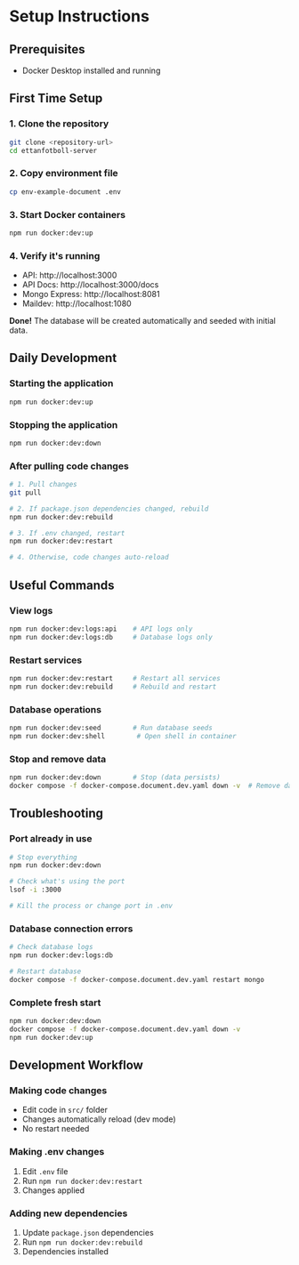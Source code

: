 # Setup Instructions

## Prerequisites
- Docker Desktop installed and running

## First Time Setup

### 1. Clone the repository
```bash
git clone <repository-url>
cd ettanfotboll-server
```

### 2. Copy environment file
```bash
cp env-example-document .env
```

### 3. Start Docker containers
```bash
npm run docker:dev:up
```

### 4. Verify it's running
- API: http://localhost:3000
- API Docs: http://localhost:3000/docs
- Mongo Express: http://localhost:8081
- Maildev: http://localhost:1080

**Done!** The database will be created automatically and seeded with initial data.

## Daily Development

### Starting the application
```bash
npm run docker:dev:up
```

### Stopping the application
```bash
npm run docker:dev:down
```

### After pulling code changes
```bash
# 1. Pull changes
git pull

# 2. If package.json dependencies changed, rebuild
npm run docker:dev:rebuild

# 3. If .env changed, restart
npm run docker:dev:restart

# 4. Otherwise, code changes auto-reload
```

## Useful Commands

### View logs
```bash
npm run docker:dev:logs:api    # API logs only
npm run docker:dev:logs:db     # Database logs only
```

### Restart services
```bash
npm run docker:dev:restart     # Restart all services
npm run docker:dev:rebuild     # Rebuild and restart
```

### Database operations
```bash
npm run docker:dev:seed        # Run database seeds
npm run docker:dev:shell        # Open shell in container
```

### Stop and remove data
```bash
npm run docker:dev:down        # Stop (data persists)
docker compose -f docker-compose.document.dev.yaml down -v  # Remove data too
```

## Troubleshooting

### Port already in use
```bash
# Stop everything
npm run docker:dev:down

# Check what's using the port
lsof -i :3000

# Kill the process or change port in .env
```

### Database connection errors
```bash
# Check database logs
npm run docker:dev:logs:db

# Restart database
docker compose -f docker-compose.document.dev.yaml restart mongo
```

### Complete fresh start
```bash
npm run docker:dev:down
docker compose -f docker-compose.document.dev.yaml down -v
npm run docker:dev:up
```

## Development Workflow

### Making code changes
- Edit code in `src/` folder
- Changes automatically reload (dev mode)
- No restart needed

### Making .env changes
1. Edit `.env` file
2. Run `npm run docker:dev:restart`
3. Changes applied

### Adding new dependencies
1. Update `package.json` dependencies
2. Run `npm run docker:dev:rebuild`
3. Dependencies installed
